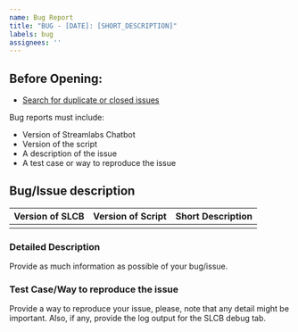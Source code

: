 ```yaml
---
name: Bug Report
title: "BUG - [DATE]: [SHORT_DESCRIPTION]"
labels: bug
assignees: ''
---
```


## Before Opening:

- [Search for duplicate or closed issues](https://github.com/fcarrascosa/StreamlabsChatbotFaceitIntegration/issues?q=is%3Aissue+label%3Abug)

Bug reports must include:

- Version of Streamlabs Chatbot
- Version of the script
- A description of the issue
- A test case or way to reproduce the issue

## Bug/Issue description

| Version of SLCB | Version of Script | Short Description |
|-----------------|-------------------|-------------------|
|                 |                   |                   |

### Detailed Description

Provide as much information as possible of your bug/issue.

### Test Case/Way to reproduce the issue

Provide a way to reproduce your issue, please, note that any detail might be important. Also, if any, provide the log
output for the SLCB debug tab.
